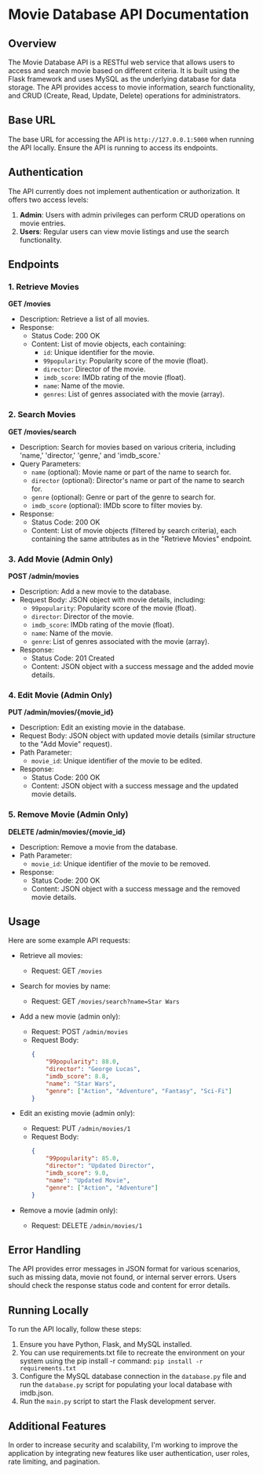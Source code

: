 # Movie Database API Documentation

## Overview

The Movie Database API is a RESTful web service that allows users to access and search movie based on different criteria. It is built using the Flask framework and uses MySQL as the underlying database for data storage. The API provides access to movie information, search functionality, and CRUD (Create, Read, Update, Delete) operations for administrators.

## Base URL

The base URL for accessing the API is `http://127.0.0.1:5000` when running the API locally. Ensure the API is running to access its endpoints.

## Authentication

The API currently does not implement authentication or authorization. It offers two access levels:

1. **Admin**: Users with admin privileges can perform CRUD operations on movie entries.
2. **Users**: Regular users can view movie listings and use the search functionality.

## Endpoints

### 1. Retrieve Movies

**GET /movies**

- Description: Retrieve a list of all movies.
- Response:
  - Status Code: 200 OK
  - Content: List of movie objects, each containing:
    - `id`: Unique identifier for the movie.
    - `99popularity`: Popularity score of the movie (float).
    - `director`: Director of the movie.
    - `imdb_score`: IMDb rating of the movie (float).
    - `name`: Name of the movie.
    - `genres`: List of genres associated with the movie (array).

### 2. Search Movies

**GET /movies/search**

- Description: Search for movies based on various criteria, including 'name,' 'director,' 'genre,' and 'imdb_score.'
- Query Parameters:
  - `name` (optional): Movie name or part of the name to search for.
  - `director` (optional): Director's name or part of the name to search for.
  - `genre` (optional): Genre or part of the genre to search for.
  - `imdb_score` (optional): IMDb score to filter movies by.
- Response:
  - Status Code: 200 OK
  - Content: List of movie objects (filtered by search criteria), each containing the same attributes as in the "Retrieve Movies" endpoint.

### 3. Add Movie (Admin Only)

**POST /admin/movies**

- Description: Add a new movie to the database.
- Request Body: JSON object with movie details, including:
  - `99popularity`: Popularity score of the movie (float).
  - `director`: Director of the movie.
  - `imdb_score`: IMDb rating of the movie (float).
  - `name`: Name of the movie.
  - `genre`: List of genres associated with the movie (array).
- Response:
  - Status Code: 201 Created
  - Content: JSON object with a success message and the added movie details.

### 4. Edit Movie (Admin Only)

**PUT /admin/movies/{movie_id}**

- Description: Edit an existing movie in the database.
- Request Body: JSON object with updated movie details (similar structure to the "Add Movie" request).
- Path Parameter:
  - `movie_id`: Unique identifier of the movie to be edited.
- Response:
  - Status Code: 200 OK
  - Content: JSON object with a success message and the updated movie details.

### 5. Remove Movie (Admin Only)

**DELETE /admin/movies/{movie_id}**

- Description: Remove a movie from the database.
- Path Parameter:
  - `movie_id`: Unique identifier of the movie to be removed.
- Response:
  - Status Code: 200 OK
  - Content: JSON object with a success message and the removed movie details.

## Usage

Here are some example API requests:

- Retrieve all movies:
  - Request: GET `/movies`

- Search for movies by name:
  - Request: GET `/movies/search?name=Star Wars`

- Add a new movie (admin only):
  - Request: POST `/admin/movies`
  - Request Body:
    ```json
    {
        "99popularity": 88.0,
        "director": "George Lucas",
        "imdb_score": 8.8,
        "name": "Star Wars",
        "genre": ["Action", "Adventure", "Fantasy", "Sci-Fi"]
    }
    ```

- Edit an existing movie (admin only):
  - Request: PUT `/admin/movies/1`
  - Request Body:
    ```json
    {
        "99popularity": 85.0,
        "director": "Updated Director",
        "imdb_score": 9.0,
        "name": "Updated Movie",
        "genre": ["Action", "Adventure"]
    }
    ```

- Remove a movie (admin only):
  - Request: DELETE `/admin/movies/1`

## Error Handling

The API provides error messages in JSON format for various scenarios, such as missing data, movie not found, or internal server errors. Users should check the response status code and content for error details.

## Running Locally

To run the API locally, follow these steps:

1. Ensure you have Python, Flask, and MySQL installed.
2. You can use requirements.txt file to recreate the environment on your system using the pip install -r command: `pip install -r requirements.txt`
3. Configure the MySQL database connection in the `database.py` file and run the `database.py` script for populating your local database with imdb.json.
4. Run the `main.py` script to start the Flask development server.

## Additional Features

In order to increase security and scalability, I'm working to improve the application by integrating new features like user authentication, user roles, rate limiting, and pagination.


